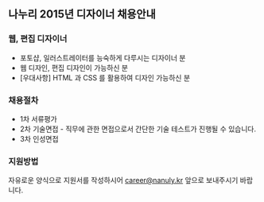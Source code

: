 ## 나누리 2015년 디자이너 채용안내

### 웹, 편집 디자이너
- 포토샵, 일러스트레이터를 능숙하게 다루시는 디자이너 분
- 웹 디자인, 편집 디자인이 가능하신 분
- [우대사항] HTML 과 CSS 를 활용하여 디자인 가능하신 분

### 채용절차
 - 1차 서류평가
 - 2차 기술면접 - 직무에 관한 면접으로서 간단한 기술 테스트가 진행될 수 있습니다.
 - 3차 인성면접

### 지원방법
자유로운 양식으로 지원서를 작성하시어 career@nanuly.kr 앞으로 보내주시기 바랍니다.
